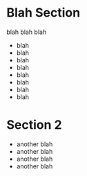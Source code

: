 # Blah Section

blah blah blah

- blah
- blah
- blah
- blah
- blah
- blah
- blah
- blah









# Section 2


- another blah
- another blah
- another blah
- another blah
